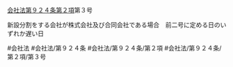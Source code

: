 [会社法第９２４条第２項](会社法＿＿＿＿第９２４条第２項)第３号

新設分割をする会社が株式会社及び合同会社である場合　前二号に定める日のいずれか遅い日


#会社法
#会社法/第９２４条
#会社法/第９２４条/第２項
#会社法/第９２４条/第２項/第３号
